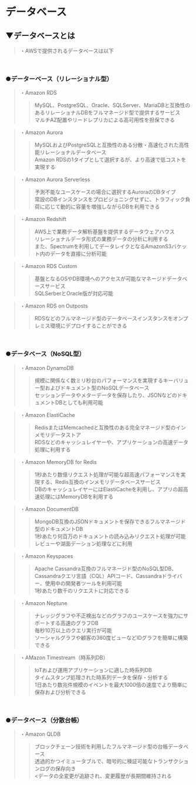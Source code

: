 # データベース

## ▼データベースとは
>・AWSで提供されるデータベースは以下<br>
<br>

### ●データーベース（リレーショナル型）
>・Amazon RDS<br>
>>MySQL、PostgreSQL、Oracle、SQLServer、MariaDBと互換性のあるリレーショナルDBをフルマネージド型で提供するサービス<br>
>>マルチAZ配置やリードレプリカによる高可用性を担保できる<br>

>・Amazon Aurora<br>
>>MySQLおよびPostgreSQLと互換性のある分散・高速化された高性能リレーショナルデータベース<br>
>>Amazon RDSの1タイプとして選択するが、より高速で低コストを実現する<br>

>・Amazon Aurora Serverless<br>
>>予測不能なユースケースの場合に選択するAuroraのDBタイプ<br>
>>常設のDBインスタンスをプロビジョニングせずに、トラフィック負荷に応じて動的に容量を増強しながらDBを利用できる<br>

>・Amazon Redshift<br>
>>AWS上で業務データ解析基盤を提供するデータウェアハウス<br>
>>リレーショナルデータ形式の業務データの分析に利用する<br>
>>また、Spectrumを利用してデータレイクとなるAmazonS3バケット内のデータを直接に分析可能<br>

>・Amazon RDS Custom<br>
>>基盤となるOSやDB環境へのアクセスが可能なマネージドデータベースサービス<br>
>>SQLSerberとOracle版が対応可能<br>

>・Amazon RDS on Outposts<br>
>>RDSなどのフルマネージド型のデータベースインスタンスをオンプレミス環境にデプロイすることができる<br>
<br>

### ●データベース（NoSQL型）
>・Amazon DynamoDB<br>
>>規模に関係なく数ミリ秒台のパフォーマンスを実現するキーバリュー型およびドキュメント型のNoSQLデータベース<br>
>>セッションデータやメターデータを保存したり、JSONなどのドキュメントDBとしても利用可能<br>

>・Amazon ElastiCache<br>
>>RedisまたはMemcachedと互換性のある完全マネージド型のインメモリデータストア<br>
>>RDSなどのキャッシュレイヤーや、アプリケーションの高速データ処理に利用する<br>

>・Amazon MemoryDB for Redis<br>
>>1秒あたり数億リクエスト処理が可能な超高速パフォーマンスを実現する、Redis互換のインメモリデータベースサービス<br>
>>DBのキャッシュレイヤーにはElastiCacheを利用し、アプリの超高速処理にはMemoryDBを利用する<br>

>・Amazon DocumentDB<br>
>>MongoDB互換のJSONドキュメントを保存できるフルマネージド型のドキュメントDB<br>
>>1秒あたり何百万のドキュメントの読み込みリクエスト処理が可能<br>
>>レビューや湖面デーション処理などに利用<br>

>・Amazon Keyspaces<br>
>>Apache Cassandra互換のフルマネージド型のNoSQL型DB、Cassandraクエリ言語（CQL）APIコード、Cassandraドライバー、使用中の開発者ツールを利用可能<br>
>>1秒あたり数千のリクエストに対応できる<br>

>・Amazon Neptune<br>
>>ナレッジグラフや不正検出などのグラフのユースケースを強力にサポートする高速のグラフDB<br>
>>毎秒10万以上のクエリ実行が可能<br>
>>ソーシャルグラフや顧客の360度ビューなどIDグラフを簡単に構築できる<br>

>・AMazon Timestream（時系列DB）<br>
>>IoTおよび運用アプリケーションに適した時系列DB<br>
>>タイムスタンプ処理された時系列データを保存・分析する<br>
>>1日あたり数兆件規模のイベントを最大1000倍の速度でより簡単に保存および分析できる<br>
<br>

### ●データベース（分散台帳）
>・Amazon QLDB<br>
>>ブロックチェーン技術を利用したフルマネージド型の台帳データベース<br>
>>透過的かつイミュータブルで、暗号的に検証可能なトランザクションログの保存向き<br>
>><データの全変更が追跡され、変更履歴が長期間維持される<br>
<br>

